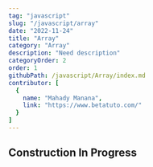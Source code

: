```yaml
---
tag: "javascript"
slug: "/javascript/array"
date: "2022-11-24"
title: "Array"
category: "Array"
description: "Need description"
categoryOrder: 2
order: 1
githubPath: /javascript/Array/index.md
contributor: [
  {
    name: "Mahady Manana",
    link: "https://www.betatuto.com/"
  }
]
---
```



## Construction In Progress

